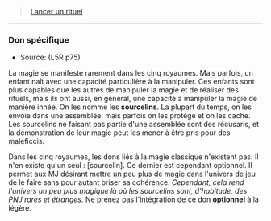 ﻿---
!Generic
Id: l5r_rituals_hd.md#don-spécifique
ParentLink: l5r_rituals_hd.md#lancer-un-rituel
Name: Don spécifique
ParentName: Lancer un rituel
NameLevel: 3
Source: (L5R p75)
---
> [Lancer un rituel](hd_l5r_rituals.md)

---

### Don spécifique

- Source: (L5R p75)

La magie se manifeste rarement dans les cinq royaumes. Mais parfois, un enfant naît avec une capacité particulière à la manipuler. Ces enfants sont plus capables que les autres de manipuler la magie et de réaliser des rituels, mais ils ont aussi, en général, une capacité à manipuler la magie de manière innée. On les nomme les **sourcelins**. La plupart du temps, on les envoie dans une assemblée, mais parfois on les protège et on les cache. Les sourcelins ne faisant pas partie d'une assemblée sont des récusaris, et la démonstration de leur magie peut les mener à être pris pour des maleficcis.

Dans les cinq royaumes, les dons liés à la magie classique n'existent pas. Il n'en existe qu'un seul : [sourcelin]. Ce dernier est cependant optionnel. Il permet aux MJ désirant mettre un peu plus de magie dans l'univers de jeu de le faire sans pour autant briser sa cohérence. _Cependant, cela rend l'univers un peu plus magique là où les sourcelins sont, d'habitude, des PNJ rares et étranges._ Ne prenez pas l'intégration de ce don **optionnel** à la légère.

